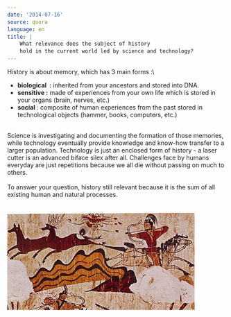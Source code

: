 ```yaml
---
date: '2014-07-16'
source: quora
language: en
title: |
    What relevance does the subject of history
    hold in the current world led by science and technology?
---
```


History is about memory, which has 3 main forms :\

-   **biological  :** inherited from your ancestors and stored into DNA.
-   **sensitive :** made of experiences from your own life which is
    stored in your organs (brain, nerves, etc.)
-   **social** : composite of human experiences from the past stored in
    technological objects (hammer, books, computers, etc.)

\
Science is investigating and documenting the formation of those
memories, while technology eventually provide knowledge and know-how
transfer to a larger population. Technology is just an enclosed form of
history - a laser cutter is an advanced biface silex after all.
Challenges face by humans everyday are just repetitions because we all
die without passing on much to others.\
\
To answer your question, history still relevant because it is the sum of
all existing human and natural processes.\
\
\
![](./img/main-qimg-6d4f2e5b05bb37c75ae192e965edea4d-c.png)
